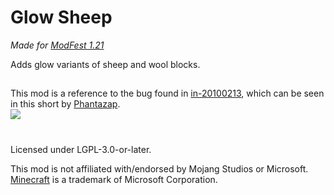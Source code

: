 # Glow Sheep
*Made for [ModFest 1.21](https://modfest.net/1.21)*

Adds glow variants of sheep and wool blocks.

##  
This mod is a reference to the bug found in [in-20100213](https://minecraft.wiki/w/Java_Edition_Indev_20100213), which can be seen in this short by [Phantazap](https://youtube.com/@Phantazap).  
[![](https://img.youtube.com/vi/JBoF2MD67eY/0.jpg)](https://www.youtube.com/watch?v=JBoF2MD67eY)  

#  
Licensed under LGPL-3.0-or-later.

This mod is not affiliated with/endorsed by Mojang Studios or Microsoft.  
[Minecraft](https://minecraft.net) is a trademark of Microsoft Corporation.  